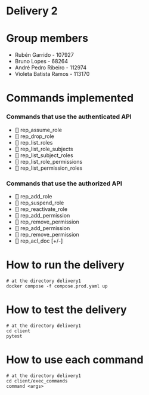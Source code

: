 
# Delivery 2

# Group members
- Rubén Garrido - 107927
- Bruno Lopes - 68264
- André Pedro Ribeiro - 112974
- Violeta Batista Ramos - 113170

# Commands implemented

### Commands that use the authenticated API

- [] rep_assume_role <session file> <role>
- [] rep_drop_role <session file> <role>
- [] rep_list_roles <session file> <role>
- [] rep_list_role_subjects <session file> <role>
- [] rep_list_subject_roles <session file> <username>
- [] rep_list_role_permissions <session file> <role>
- [] rep_list_permission_roles <session file> <permission>


### Commands that use the authorized API

- [] rep_add_role <session file> <role>
- [] rep_suspend_role <session file> <role>
- [] rep_reactivate_role <session file> <role>
- [] rep_add_permission <session file> <role> <username>
- [] rep_remove_permission <session file> <role> <username>
- [] rep_add_permission <session file> <role> <permission>
- [] rep_remove_permission <session file> <role> <permission>
- [] rep_acl_doc <session file> <document name> [+/-] <role> <permission>


# How to run the delivery

```shell
# at the directory delivery1
docker compose -f compose.prod.yaml up 

```

# How to test the delivery

```shell
# at the directory delivery1
cd client
pytest

```

# How to use each command

```shell
# at the directory delivery1
cd client/exec_commands
command <args>
```